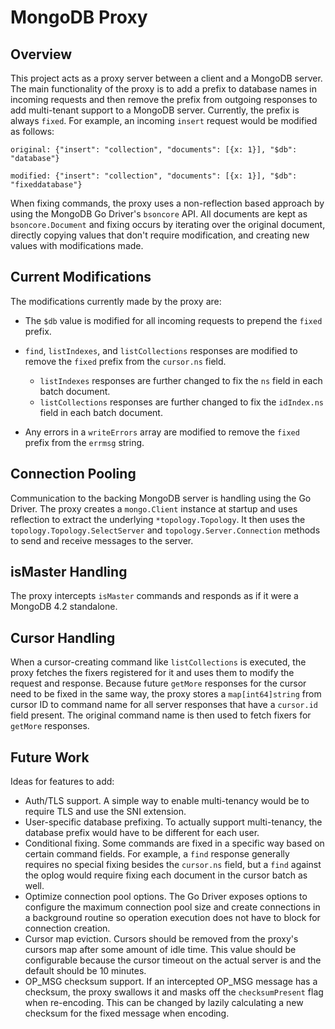# MongoDB Proxy

## Overview

This project acts as a proxy server between a client and a MongoDB server. The main functionality of the proxy is to
add a prefix to database names in incoming requests and then remove the prefix from outgoing responses to add
multi-tenant support to a MongoDB server. Currently, the prefix is always `fixed`. For example, an incoming `insert`
request would be modified as follows:

```
original: {"insert": "collection", "documents": [{x: 1}], "$db": "database"}

modified: {"insert": "collection", "documents": [{x: 1}], "$db": "fixeddatabase"}
```

When fixing commands, the proxy uses a non-reflection based approach by using the MongoDB Go Driver's `bsoncore` API.
All documents are kept as `bsoncore.Document` and fixing occurs by iterating over the original document, directly
copying values that don't require modification, and creating new values with modifications made.

## Current Modifications

The modifications currently made by the proxy are:

* The `$db` value is modified for all incoming requests to prepend the `fixed` prefix.

* `find`, `listIndexes`, and `listCollections` responses are modified to remove the `fixed` prefix from the `cursor.ns`
field.
    * `listIndexes` responses are further changed to fix the `ns` field in each batch document.
    * `listCollections` responses are further changed to fix the `idIndex.ns` field in each batch document.

* Any errors in a `writeErrors` array are modified to remove the `fixed` prefix from the `errmsg` string.

## Connection Pooling

Communication to the backing MongoDB server is handling using the Go Driver. The proxy creates a `mongo.Client`
instance at startup and uses reflection to extract the underlying `*topology.Topology`. It then uses the
`topology.Topology.SelectServer` and `topology.Server.Connection` methods to send and receive messages to the server.

## isMaster Handling

The proxy intercepts `isMaster` commands and responds as if it were a MongoDB 4.2 standalone.

## Cursor Handling

When a cursor-creating command like `listCollections` is executed, the proxy fetches the fixers registered for it and
uses them to modify the request and response. Because future `getMore` responses for the cursor need to be fixed in the
same way, the proxy stores a `map[int64]string` from cursor ID to command name for all server responses that have a
`cursor.id` field present. The original command name is then used to fetch fixers for `getMore` responses.

## Future Work

Ideas for features to add:

* Auth/TLS support. A simple way to enable multi-tenancy would be to require TLS and use the SNI extension.
* User-specific database prefixing. To actually support multi-tenancy, the database prefix would have to be different
for each user.
* Conditional fixing. Some commands are fixed in a specific way based on certain command fields. For example, a `find`
response generally requires no special fixing besides the `cursor.ns` field, but a `find` against the oplog would
require fixing each document in the cursor batch as well.
* Optimize connection pool options. The Go Driver exposes options to configure the maximum connection pool size and
create connections in a background routine so operation execution does not have to block for connection creation.
* Cursor map eviction. Cursors should be removed from the proxy's cursors map after some amount of idle time. This value
should be configurable because the cursor timeout on the actual server is and the default should be 10 minutes.
* OP_MSG checksum support. If an intercepted OP_MSG message has a checksum, the proxy swallows it and masks off the
`checksumPresent` flag when re-encoding. This can be changed by lazily calculating a new checksum for the fixed message
when encoding.
